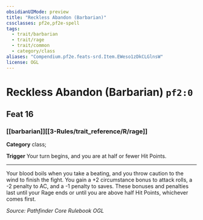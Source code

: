 ```yaml
---
obsidianUIMode: preview
title: "Reckless Abandon (Barbarian)"
cssclasses: pf2e,pf2e-spell
tags:
  - trait/barbarian
  - trait/rage
  - trait/common
  - category/class
aliases: "Compendium.pf2e.feats-srd.Item.EWeso1zDkCLGlnsW"
license: OGL
---
```

# Reckless Abandon (Barbarian) `pf2:0`
## Feat 16
### [[barbarian]][[3-Rules/trait_reference/R/rage]]

**Category** class; 




**Trigger** Your turn begins, and you are at half or fewer Hit Points.

* * *

Your blood boils when you take a beating, and you throw caution to the wind to finish the fight. You gain a +2 circumstance bonus to attack rolls, a -2 penalty to AC, and a -1 penalty to saves. These bonuses and penalties last until your Rage ends or until you are above half Hit Points, whichever comes first.

*Source: Pathfinder Core Rulebook*
*OGL*